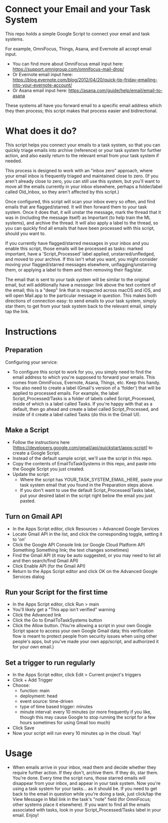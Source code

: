 # Connect your Email and your Task System
This repo holds a simple Google Script to connect your email and task systems.

For example, OmniFocus, Things, Asana, and Evernote all accept email input.
- You can find more about OmniFocus email input here:  https://support.omnigroup.com/omnifocus-mail-drop/
- Or Evernote email input here:  https://blog.evernote.com/blog/2012/04/20/quick-tip-friday-emailing-into-your-evernote-account/
- Or Asana email input here:  https://asana.com/guide/help/email/email-to-asana

These systems all have you forward email to a specific email address which they then process; this script makes that process easier and bidirectional.

# What does it do?
This script helps you connect your emails to a task system, so that you can quickly triage emails into archive (reference) or your task system for further action, and also easily return to the relevant email from your task system if needed.

This process is designed to work with an "inbox zero" approach, where your email inbox is frequently triaged and maintained close to zero.  (If you aren't already close to zero, you can still use this system, but you'll want to move all the emails currently in your inbox elsewhere, perhaps a folder/label called Old_Inbox, so they aren't affected by this script.)

Once configured, this script will scan your inbox every so often, and find emails that are flagged/starred.  It will then forward them to your task system.  Once it does that, it will unstar the message, mark the thread that it was in (including the message itself) as Important (to help train the ML systems), and archive the thread.  It will also apply a label to the thread, so you can quickly find all emails that have been processed with this script, should you want to.  

If you currently have flagged/starred messages in your inbox and you enable this script, those emails will be processed as tasks: marked important, have a 'Script_Processed' label applied, unstarred/unfledged, and moved to your archive.  If this isn't what you want, you might consider moving your flagged/starred messages elsewhere, unflagging/unstarring them, or applying a label to them and then removing their flag/star.

The email that is sent to your task system will be similar to the original email, but will additionally have a _message:_ link above the text content of the email; this is a "deep" link that is respected across macOS and iOS, and will open Mail.app to the particular message in question. This makes both directions of connection easy: to send emails to your task system, simply star them; to get from your task system back to the relevant email, simply tap the link.

# Instructions
## Preparation
Configuring your service:
- To configure this script to work for you, you simply need to find the email address to which you're supposed to forward your emails.  This comes from OmniFocus, Evernote, Asana, Things, etc.  Keep this handy.
- You also need to create a label (Gmail's version of a 'folder') that will be applied to processed emails. For example, the label Script_Processed/Tasks is a folder of labels called Script_Processed, inside of which is a label called Tasks. If you're happy with that as a default, then go ahead and create a label called Script_Processed, and inside of it create a label called Tasks (do this in the Gmail UI).

## Make a Script
- Follow the instructions here [https://developers.google.com/gmail/api/quickstart/apps-script] to create a Google Script.
- Instead of the default sample script, we'll use the script in this repo.
- Copy the contents of EmailToTaskSystems in this repo, and paste into the Google Script you just created.
- Update the script:
  - Where the script has YOUR_TASK_SYSTEM_EMAIL_HERE, paste your task system email that you found in the Preparation steps above.
  - If you don't want to use the default Script_Processed/Tasks label, put your desired label in the script right below the email you just pasted.
  
## Turn on Gmail API
- In the Apps Script editor, click Resources > Advanced Google Services
- Locate Gmail API in the list, and click the corresponding toggle, setting it to 'on'
- Click the Google API Console link (or Google Cloud Platform API Something Something link; the text changes sometimes)
- Find the Gmail API (it may be auto suggested, or you may need to list all and then search/find Gmail API)
- Click Enable API (for the Gmail API)
- Return to the Apps Script editor and click OK on the Advanced Google Services dialog

## Run your Script for the first time
- In the Apps Script editor, click Run > main
- You'll likely get a "This app isn't verified" warning
- Click the Advanced link
- Click the Go to EmailToTaskSystems button
- Click the Allow button.  (You're allowing a script in your own Google Script space to access your own Google Gmail data; this verification flow is meant to protect people from security issues when using other people's apps, but you've made your own app/script, and authorized it for your own email.)

## Set a trigger to run regularly
- In the Apps Script editor, click Edit > Current project's triggers
- Click + Add Trigger
- Choose:
    - function: main
    - deployment: head
    - event source: time-driven
    - type of time based trigger: minutes
    - minute interval: every 10 minutes (or more frequently if you like, though this may cause Google to stop running the script for a few hours sometimes for using Gmail too much)
- Click Save
- Now your script will run every 10 minutes up in the cloud.  Yay!

# Usage
- When emails arrive in your inbox, read them and decide whether they require further action.  If they don't, archive them.  If they do, star them.  You're done.  Every time the script runs, those starred emails will disappear from your inbox, and appear in your task system.  Now you're using a task system for your tasks... as it should be.  If you need to get back to the email in question while you're doing a task, just click/tap the View Message in Mail link in the task's "note" field (for OmniFocus; other systems place it elsewhere).  If you want to find all the emails associated with tasks, look in your Script_Processed/Tasks label in your email.  Enjoy!
